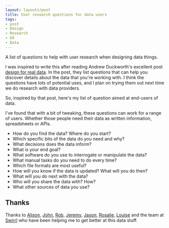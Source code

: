 ```yaml
---
layout: layouts/post
title: User research questions for data users
tags:
- post
- Design
- Research
- UX
- Data
---
```


<p>A list of questions to help with user research when designing data things.</p>

I was inspired to write this after reading Andrew Duckworth's excellent post [design for real data](https://grillopress.github.io/2019/12/05/design-for-real-data.html). In the post, they list questions that can help you discover details about the data that you're working with. I think the questions have lots of potential uses, and I plan on trying them out next time we do research with data providers.

So, inspired by that post, here's my list of question aimed at end-users of data. 

I've found that with a bit of tweaking, these questions can work for a range of users. Whether those people need their data as written information, spreadsheets or APIs.

- How do you find the data? Where do you start?
- Which specific bits of the data do you need and why?
- What decisions does the data inform?
- What is your end goal?
- What software do you use to interrogate or manipulate the data?
- What manual tasks do you need to do every time?
- Which file formats are most useful?
- How will you know if the data is updated? What will you do then?
- What will you do next with the data?
- Who will you share the data with? How?
- What other sources of data you use?

## Thanks

Thanks to [Alison](https://twitter.com/AldaviesAlison), [John](https://mobile.twitter.com/johnlewisons), [Rob](https://twitter.com/robchamberspfc), [Jeremy](https://twitter.com/jeremyhhy), [Jason](https://twitter.com/AgileTimelord), [Rosalie](https://twitter.com/RosalieMarshall), [Louise](https://twitter.com/Loup73) and the team at [Swirrl](https://www.swirrl.com/) who have been helping me to get better at this data stuff.